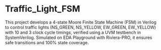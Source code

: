 # Traffic_Light_FSM
This project develops a 4-state Moore Finite State Machine (FSM) in Verilog to control traffic lights (NS_GREEN, NS_YELLOW, EW_GREEN, EW_YELLOW) with 10 and 3 clock cycle timings, verified using a UVM testbench in SystemVerilog. Simulated on EDA Playground with Riviera-PRO, it ensures safe transitions and 100% state coverage.
